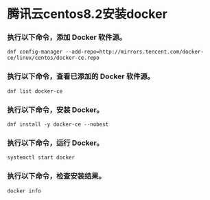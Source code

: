 # 腾讯云centos8.2安装docker

### 执行以下命令，添加 Docker 软件源。

```shell
dnf config-manager --add-repo=http://mirrors.tencent.com/docker-ce/linux/centos/docker-ce.repo
```

### 执行以下命令，查看已添加的 Docker 软件源。

```shell
dnf list docker-ce
```

### 执行以下命令，安装 Docker。

```shell
dnf install -y docker-ce --nobest
```

### 执行以下命令，运行 Docker。

```shell
systemctl start docker
```

### 执行以下命令，检查安装结果。

```shell
docker info
```